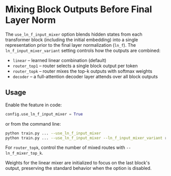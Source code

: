# Mixing Block Outputs Before Final Layer Norm

The `use_ln_f_input_mixer` option blends hidden states from each transformer block
(including the initial embedding) into a single representation prior to the final
layer normalization (`ln_f`). The `ln_f_input_mixer_variant` setting controls how
the outputs are combined:

- `linear` – learned linear combination (default)
- `router_top1` – router selects a single block output per token
- `router_topk` – router mixes the top-k outputs with softmax weights
- `decoder` – a full-attention decoder layer attends over all block outputs

## Usage

Enable the feature in code:

```python
config.use_ln_f_input_mixer = True
```

or from the command line:

```bash
python train.py ... --use_ln_f_input_mixer
python train.py ... --use_ln_f_input_mixer --ln_f_input_mixer_variant router_top1
```
For `router_topk`, control the number of mixed routes with `--ln_f_mixer_top_k`.

Weights for the linear mixer are initialized to focus on the last block's output,
preserving the standard behavior when the option is disabled.

